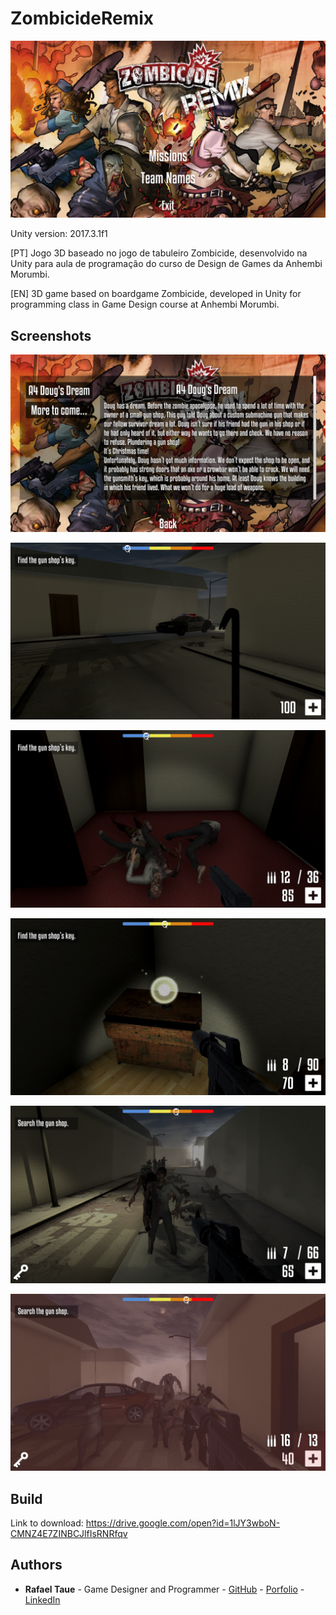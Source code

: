 # ZombicideRemix

![](Images/thumbnail.png)

Unity version: 2017.3.1f1

[PT] Jogo 3D baseado no jogo de tabuleiro Zombicide, desenvolvido na Unity para aula de programação do curso de Design de Games da Anhembi Morumbi.

[EN] 3D game based on boardgame Zombicide, developed in Unity for programming class in Game Design course at Anhembi Morumbi.

## Screenshots

![](Images/ss02.png)

![](Images/ss05.png)

![](Images/ss06.png)

![](Images/ss07.png)

![](Images/ss08.png)

![](Images/ss09.png)

## Build

Link to download: https://drive.google.com/open?id=1lJY3wboN-CMNZ4E7ZINBCJlfIsRNRfqv

## Authors
- **Rafael Taue** - Game Designer and Programmer - [GitHub](https://github.com/rtaue) - [Porfolio](https://rtaue.carbonmade.com/) - [LinkedIn](https://www.linkedin.com/in/rtaue/)
